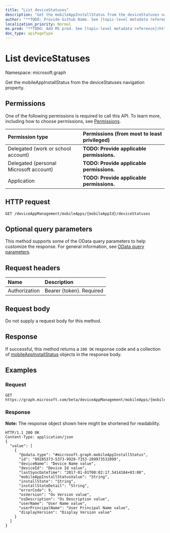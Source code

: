 ```yaml
---
title: "List deviceStatuses"
description: "Get the mobileAppInstallStatus from the deviceStatuses navigation property."
author: "**TODO: Provide Github Name. See [topic-level metadata reference](https://msgo.azurewebsites.net/add/document/guidelines/metadata.html#topic-level-metadata)**"
localization_priority: Normal
ms.prod: "**TODO: Add MS prod. See [topic-level metadata reference](https://msgo.azurewebsites.net/add/document/guidelines/metadata.html#topic-level-metadata)**"
doc_type: apiPageType
---
```


# List deviceStatuses

Namespace: microsoft.graph

Get the mobileAppInstallStatus from the deviceStatuses navigation property.

## Permissions
One of the following permissions is required to call this API. To learn more, including how to choose permissions, see [Permissions](/concepts/permissions-reference.md).

|Permission type|Permissions (from most to least privileged)|
|:---|:---|
|Delegated (work or school account)|**TODO: Provide applicable permissions.**|
|Delegated (personal Microsoft account)|**TODO: Provide applicable permissions.**|
|Application|**TODO: Provide applicable permissions.**|

## HTTP request
<!-- {
  "blockType": "ignored"
}
-->
``` http
GET /deviceAppManagement/mobileApps/{mobileAppId}/deviceStatuses
```

## Optional query parameters
This method supports some of the OData query parameters to help customize the response. For general information, see [OData query parameters](/graph/query-parameters).

## Request headers
|Name|Description|
|:---|:---|
|Authorization|Bearer {token}. Required|

## Request body
Do not supply a request body for this method.

## Response
If successful, this method returns a `200 OK` response code and a collection of [mobileAppInstallStatus](../resources/mobileappinstallstatus.md) objects in the response body.

## Examples

### Request
<!-- {
  "blockType": "request",
  "name": "get_mobileappinstallstatus"
}
-->
``` http
GET https://graph.microsoft.com/beta/deviceAppManagement/mobileApps/{mobileAppId}/deviceStatuses
```

### Response
**Note:** The response object shown here might be shortened for readability.
<!-- {
  "blockType": "response",
  "truncated": true,
  "@odata.type": "collection(microsoft.graph.mobileappinstallstatus)"
}
-->
``` http
HTTP/1.1 200 OK
Content-Type: application/json
{
  "value": [
    {
      "@odata.type": "#microsoft.graph.mobileAppInstallStatus",
      "id": "99285373-5373-9928-7353-289973532899",
      "deviceName": "Device Name value",
      "deviceId": "Device Id value",
      "lastSyncDateTime": "2017-01-01T00:02:17.5414184+03:00",
      "mobileAppInstallStatusValue": "String",
      "installState": "String",
      "installStateDetail": "String",
      "errorCode": 9,
      "osVersion": "Os Version value",
      "osDescription": "Os Description value",
      "userName": "User Name value",
      "userPrincipalName": "User Principal Name value",
      "displayVersion": "Display Version value"
    }
  ]
}
```

